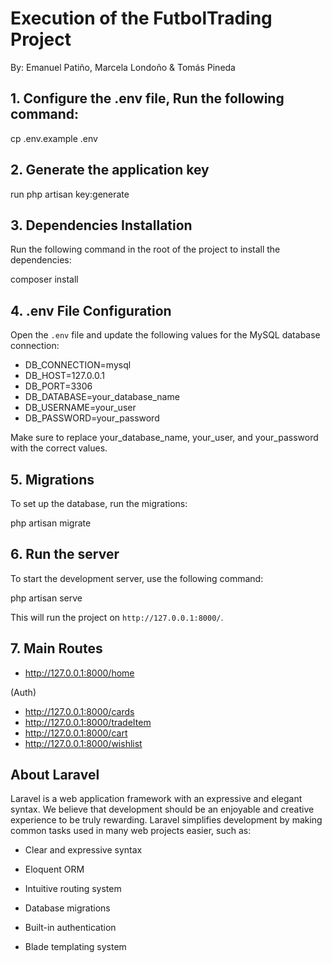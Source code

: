 # Execution of the FutbolTrading Project

By: Emanuel Patiño, Marcela Londoño & Tomás Pineda

## 1. Configure the .env file, Run the following command:

cp .env.example .env

## 2. Generate the application key

run php artisan key:generate

## 3. Dependencies Installation

Run the following command in the root of the project to install the dependencies:

composer install

## 4. .env File Configuration

Open the `.env` file and update the following values for the MySQL database connection:

- DB_CONNECTION=mysql
- DB_HOST=127.0.0.1
- DB_PORT=3306
- DB_DATABASE=your_database_name
- DB_USERNAME=your_user
- DB_PASSWORD=your_password

Make sure to replace your_database_name, your_user, and your_password with the correct values.

## 5. Migrations

To set up the database, run the migrations:

php artisan migrate


## 6. Run the server

To start the development server, use the following command:

php artisan serve

This will run the project on `http://127.0.0.1:8000/`.


## 7. Main Routes

- http://127.0.0.1:8000/home

(Auth)
- http://127.0.0.1:8000/cards
- http://127.0.0.1:8000/tradeItem
- http://127.0.0.1:8000/cart
- http://127.0.0.1:8000/wishlist


## About Laravel

Laravel is a web application framework with an expressive and elegant syntax. We believe that development should be an enjoyable and creative experience to be truly rewarding.
Laravel simplifies development by making common tasks used in many web projects easier, such as:

- Clear and expressive syntax

- Eloquent ORM

- Intuitive routing system

- Database migrations

- Built-in authentication

- Blade templating system
